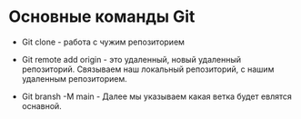 # Основные команды Git

* Git clone - работа с чужим репозиторием

* Git remote add origin - это удаленный, новый удаленный репозиторий. Связываем наш локальный репозиторий, с нашим удаленным репозиторием.

* Git bransh -M main - Далее мы указываем какая ветка будет евлятся оснавной.

